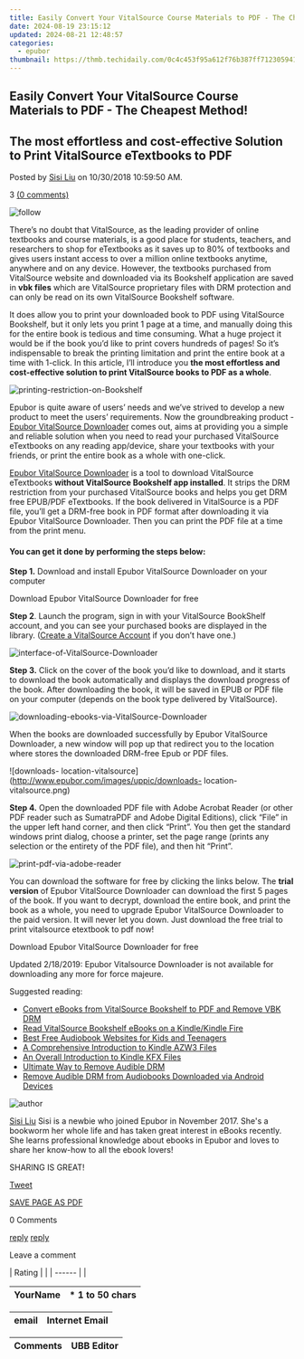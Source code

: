 ```yaml
---
title: Easily Convert Your VitalSource Course Materials to PDF - The Cheapest Method!
date: 2024-08-19 23:15:12
updated: 2024-08-21 12:48:57
categories:
  - epubor
thumbnail: https://thmb.techidaily.com/0c4c453f95a612f76b387ff712305941e5398ae6df028882ef27bbdd6859fdde.jpg
---
```


## Easily Convert Your VitalSource Course Materials to PDF - The Cheapest Method!

## The most effortless and cost-effective Solution to Print VitalSource eTextbooks to PDF

Posted by [Sisi Liu](https://www.facebook.com/sisi.liu.737) on 10/30/2018 10:59:50 AM.

3 [(0 comments)](http://www.epubor.com/#comment-area) 



![follow](http://www.epubor.com/images/follow.png)

There’s no doubt that VitalSource, as the leading provider of online textbooks and course materials, is a good place for students, teachers, and researchers to shop for eTextbooks as it saves up to 80% of textbooks and gives users instant access to over a million online textbooks anytime, anywhere and on any device. However, the textbooks purchased from VitalSource website and downloaded via its Bookshelf application are saved in **vbk files** which are VitalSource proprietary files with DRM protection and can only be read on its own VitalSource Bookshelf software.

It does allow you to print your downloaded book to PDF using VitalSource Bookshelf, but it only lets you print 1 page at a time, and manually doing this for the entire book is tedious and time consuming. What a huge project it would be if the book you’d like to print covers hundreds of pages! So it’s indispensable to break the printing limitation and print the entire book at a time with 1-click. In this article, I’ll introduce you **the most effortless and cost-effective solution to print VitalSource books to PDF as a whole**.

![printing-restriction-on-Bookshelf](http://www.epubor.com/images/uppic/printing-restriction-on-Bookshelf.png)

Epubor is quite aware of users’ needs and we’ve strived to develop a new product to meet the users’ requirements. Now the groundbreaking product - [Epubor VitalSource Downloader](https://tools.techidaily.com/epubor/products/) comes out, aims at providing you a simple and reliable solution when you need to read your purchased VitalSource eTextbooks on any reading app/device, share your textbooks with your friends, or print the entire book as a whole with one-click.

[Epubor VitalSource Downloader](https://tools.techidaily.com/epubor/products/) is a tool to download VitalSource eTextbooks **without VitalSource Bookshelf app installed**. It strips the DRM restriction from your purchased VitalSource books and helps you get DRM free EPUB/PDF eTextbooks. If the book delivered in VitalSource is a PDF file, you’ll get a DRM-free book in PDF format after downloading it via Epubor VitalSource Downloader. Then you can print the PDF file at a time from the print menu.

#### You can get it done by performing the steps below:

**Step 1.** Download and install Epubor VitalSource Downloader on your computer

Download Epubor VitalSource Downloader for free

[](http://download.epubor.com/EpuborVitalSourceDownloader.exe) [](http://download.epubor.com/EpuborVitalSourceDownloader.dmg) 

**Step 2**. Launch the program, sign in with your VitalSource BookShelf account, and you can see your purchased books are displayed in the library. ([Create a VitalSource Account](https://www.vitalsource.com/sign%5Fup) if you don’t have one.)

![interface-of-VitalSource-Downloader](http://www.epubor.com/images/uppic/interface-of-VitalSource-Downloader.png)

**Step 3.** Click on the cover of the book you’d like to download, and it starts to download the book automatically and displays the download progress of the book. After downloading the book, it will be saved in EPUB or PDF file on your computer (depends on the book type delivered by VitalSource). 

![downloading-ebooks-via-VitalSource-Downloader](http://www.epubor.com/images/uppic/downloading-ebooks-via-VitalSource-Downloader.png)

When the books are downloaded successfully by Epubor VitalSource Downloader, a new window will pop up that redirect you to the location where stores the downloaded DRM-free Epub or PDF files.

![downloads- location-vitalsource](http://www.epubor.com/images/uppic/downloads- location-vitalsource.png)

**Step 4.** Open the downloaded PDF file with Adobe Acrobat Reader (or other PDF reader such as SumatraPDF and Adobe Digital Editions), click “File” in the upper left hand corner, and then click “Print”. You then get the standard windows print dialog, choose a printer, set the page range (prints any selection or the entirety of the PDF file), and then hit “Print”.

![print-pdf-via-adobe-reader](http://www.epubor.com/images/uppic/print-pdf-via-adobe-reader.png)

You can download the software for free by clicking the links below. The **trial version** of Epubor VitalSource Downloader can download the first 5 pages of the book. If you want to decrypt, download the entire book, and print the book as a whole, you need to upgrade Epubor VitalSource Downloader to the paid version. It will never let you down. Just download the free trial to print vitalsource etextbook to pdf now!

Download Epubor VitalSource Downloader for free

Updated 2/18/2019: Epubor Vitalsource Downloader is not available for downloading any more for force majeure. 

Suggested reading:

* [Convert eBooks from VitalSource Bookshelf to PDF and Remove VBK DRM](https://tools.techidaily.com/epubor/products/)
* [Read VitalSource Bookshelf eBooks on a Kindle/Kindle Fire](https://tools.techidaily.com/epubor/products/)
* [Best Free Audiobook Websites for Kids and Teenagers](https://tools.techidaily.com/epubor/products/)
* [A Comprehensive Introduction to Kindle AZW3 Files](https://tools.techidaily.com/epubor/products/)
* [An Overall Introduction to Kindle KFX Files](https://tools.techidaily.com/epubor/products/)
* [Ultimate Way to Remove Audible DRM](https://tools.techidaily.com/epubor/ultimate/)
* [Remove Audible DRM from Audiobooks Downloaded via Android Devices](https://tools.techidaily.com/epubor/products/)

![author](http://www.epubor.com/images/uppic/Sisi.png)

[Sisi Liu](https://www.facebook.com/sisi.liu.737) Sisi is a newbie who joined Epubor in November 2017\. She's a bookworm her whole life and has taken great interest in eBooks recently. She learns professional knowledge about ebooks in Epubor and loves to share her know-how to all the ebook lovers!

SHARING IS GREAT!

[Tweet](https://twitter.com/share) 

[SAVE PAGE AS PDF](https://tools.techidaily.com/epubor/products/) 



0 Comments

[reply](https://tools.techidaily.com/epubor/products/) [reply](https://tools.techidaily.com/epubor/products/) 

Leave a comment

| Rating |  |
| ------ |  |

| YourName | \*  1 to 50 chars |
| -------- | ----------------- |

| email | Internet Email |
| ----- | -------------- |

| Comments | UBB Editor |
| -------- | ---------- |

<ins class="adsbygoogle"
     style="display:block"
     data-ad-format="autorelaxed"
     data-ad-client="ca-pub-7571918770474297"
     data-ad-slot="1223367746"></ins>



<ins class="adsbygoogle"
     style="display:block"
     data-ad-client="ca-pub-7571918770474297"
     data-ad-slot="8358498916"
     data-ad-format="auto"
     data-full-width-responsive="true"></ins>

